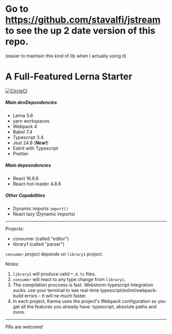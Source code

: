 # Go to https://github.com/stavalfi/jstream to see the up 2 date version of this repo.
 (easier to maintain this kind of lib when I actually using it)


# A Full-Featured Lerna Starter

[![CircleCI](https://circleci.com/gh/stavalfi/lerna-starter/tree/master.svg?style=svg)](https://circleci.com/gh/stavalfi/lerna-starter/tree/master)

##### Main devDependencies

- Lerna 3.6
- yarn workspaces
- Webpack 4
- Babel 7.4
- Typescript 3.4
- Jest 24.8 (**_New!_**)
- Eslint with Typescript
- Prettier

##### Main depesndencies

- React 16.8.6
- React-hot-loader 4.8.6

##### Other Capabilities

- Dynamic imports `import()`
- React lazy (Dynamic imports)

---

Projects:

- consumer (called "editor")
- library1 (called "parser")

`consumer` project depends on `library1` project.

Notes:

1. `library1` will produce valid `*.d.ts` files.
2. `consumer` will react to any type change from `library1`.
3. The compilation proccess is fast. Webstorm-typescript integration sucks. use your terminal to see real-time typescript/eslint/webpack-build errors - it will ne much faster.
4. In each project, Karma uses the project's Webpack configuration so you get all the features you already have: typescript, absolute paths and more.

---

PRs are welcome!
